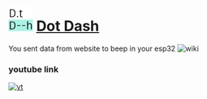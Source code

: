 # <img src="public/logo192.png" alt="logo" width="48"/> [Dot Dash](https://github.com/IAFahim/ESP32)

You sent data from website to beep in your esp32
![wiki](https://upload.wikimedia.org/wikipedia/commons/1/19/Morse-code-tree.svg)

### youtube link

[![yt](http://img.youtube.com/vi/NlQMzwaLn44/0.jpg)](https://youtu.be/zqextCMBxSc "Sorry for not explaining")